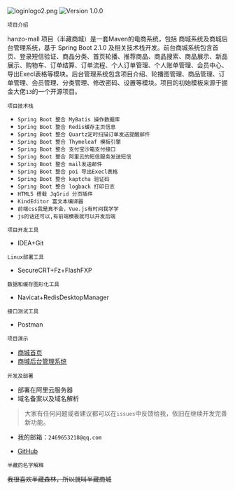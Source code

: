 ![loginlogo2.png](https://img.hacpai.com/file/2020/03/loginlogo2-29dc7fca.png)
![Version 1.0.0](https://img.shields.io/badge/version-1.0.0-yellow.svg)

`项目介绍`

hanzo-mall 项目（半藏商城）是一套Maven的电商系统，包括 商城系统及商城后台管理系统，基于 Spring Boot 2.1.0 及相关技术栈开发。前台商城系统包含首页、登录短信验证、商品分类、首页轮播、推荐商品、商品搜索、商品展示、新品展示、购物车、订单结算、订单流程、个人订单管理、个人账单管理、会员中心、导出Execl表格等模块。后台管理系统包含项目介绍、轮播图管理、商品管理、订单管理、会员管理、分类管理、修改密码、设置等模块。项目的初始模板来源于掘金大佬`13`的一个开源项目。

`项目技术栈`

- `Spring Boot 整合 MyBatis 操作数据库`
- `Spring Boot 整合 Redis缓存主页信息`
- `Spring Boot 整合 Quartz定时扫描订单发送提醒邮件`
- `Spring Boot 整合 Thymeleaf 模板引擎`
- `Spring Boot 整合 支付宝沙箱支付接口 `
- `Spring Boot 整合 阿里云的短信服务发送短信 `
- `Spring Boot 整合 mail发送邮件 `
- `Spring Boot 整合 poi 导出Execl表格 `
- `Spring Boot 整合 kaptcha 验证码 `
- `Spring Boot 整合 logback 打印日志`
- `HTML5 搭载 JqGrid 分页插件`
- `KindEditor 富文本编译器`
- `前端css我是真不会，Vue.js有时间我学学`
- `js的话还可以,有前端模板就可以开发后端`

`项目开发工具`

- IDEA+Git

`Linux部署工具`

- SecureCRT+Fz+FlashFXP

`数据和缓存图形化工具`

- Navicat+RedisDesktopManager

`接口测试工具`

- Postman

`项目演示`

- [商城首页](http://mall.babehome.com:28089/index)
- [商城后台管理系统](http://mall.babehome.com:28089/admin)

`开发及部署`

- 部署在阿里云服务器
- 域名备案以及域名解析

> 大家有任何问题或者建议都可以在`issues`中反馈给我，依旧在继续开发完善新功能。

- 我的邮箱：`2469653218@qq.com`

- [GitHub](https://github.com/Tianhaoy/hanzomall/hanzomall)

`半藏的名字解释`

~~我很喜欢半藏森林，所以就叫半藏商城~~

